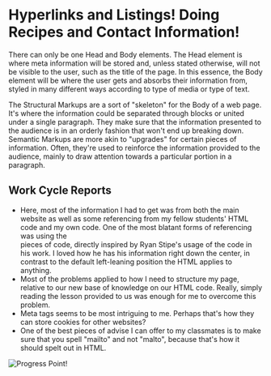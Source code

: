 # Hyperlinks and Listings! Doing Recipes and Contact Information!

There can only be one Head and Body elements. The Head element is where meta information will be stored and, unless stated otherwise, will not be visible to the user, such as the title of the page. In this essence, the Body element will be where the user gets and absorbs their information from, styled in many different ways according to type of media or type of text.

The Structural Markups are a sort of "skeleton" for the Body of a web page. It's where the information could be separated through blocks or united under a single paragraph. They make sure that the information presented to the audience is in an orderly fashion that won't end up breaking down. Semantic Markups are more akin to "upgrades" for certain pieces of information. Often, they're used to reinforce the information provided to the audience, mainly to draw attention towards a particular portion in a paragraph.

## Work Cycle Reports
- Here, most of the information I had to get was from both the main website as well as some referencing from my fellow students' HTML code and my own code. One of the most blatant forms of referencing was using the <center></center> pieces of code, directly inspired by Ryan Stipe's usage of the code in his work. I loved how he has his information right down the center, in contrast to the default left-leaning position the HTML applies to anything.
- Most of the problems applied to how I need to structure my page, relative to our new base of knowledge on our HTML code. Really, simply reading the lesson provided to us was enough for me to overcome this problem.
- Meta tags seems to be most intriguing to me. Perhaps that's how they can store cookies for other websites?
- One of the best pieces of advise I can offer to my classmates is to make sure that you spell "mailto" and not "malto", because that's how it should spelt out in HTML.

![Progress Point!](.images/screenshot.png)

